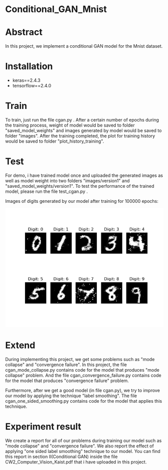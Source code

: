 # Conditional_GAN_Mnist
# Abstract 
In this project, we implement a conditional GAN model for the Mnist dataset. 

# Installation
- keras==2.4.3
- tensorflow==2.4.0

# Train 
To train, just run the file cgan.py .
After a certain number of epochs during the training process, weight of model would be saved to folder "saved_model_weights" 
and images generated by model would be saved to folder "images".
After the training completed, the plot for training history would be saved to folder "plot_history_training".

# Test
For demo, i have trained model once and uploaded the generated images as well as model weight into two folders 
"images/version1" and "saved_model_weights/version1". To test the performance of the trained model, please
run the file test_cgan.py .

Images of digits generated by our model after training for 100000 epochs:

![](assets/version_1_epoch_99800.png)

# Extend 
During implementing this project, we get some problems such as "mode collapse" and "convergence failure". 
In this project, the file cgan_mode_collapse.py contains code for the model that produces "mode collapse" problem.
And the file cgan_convergence_failure.py contains code for the model that produces "convergence failure" problem.

Furthermore, after we get a good model (in file cgan.py), we try to improve our model by applying the technique
"label smoothing". The file cgan_one_sided_smoothing.py contains code for the model that applies this technique. 

# Experiment result
We create a report for all of our problems during training our model such as "mode collapse" and "convergence failure".
We also report the effect of applying "one sided label smoothing" technique to our model. You can find this report 
in section II(Conditional GAN) inside the file CW2_Computer_Vision_Kaist.pdf that i have uploaded in this project.
